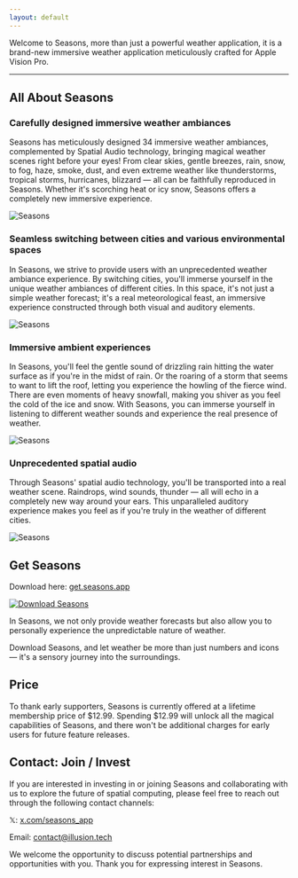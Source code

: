 ```yaml
---
layout: default
---
```


Welcome to Seasons, more than just a powerful weather application, it is a brand-new immersive weather application meticulously crafted for Apple Vision Pro.

* * *

## All About Seasons

### Carefully designed immersive weather ambiances

Seasons has meticulously designed 34 immersive weather ambiances, complemented by Spatial Audio technology, bringing magical weather scenes right before your eyes! From clear skies, gentle breezes, rain, snow, to fog, haze, smoke, dust, and even extreme weather like thunderstorms, tropical storms, hurricanes, blizzard — all can be faithfully reproduced in Seasons. Whether it's scorching heat or icy snow, Seasons offers a completely new immersive experience.

![Seasons](https://press.seasons.app/assets/images/Choose_weather_street.png)

### Seamless switching between cities and various environmental spaces

In Seasons, we strive to provide users with an unprecedented weather ambiance experience. By switching cities, you'll immerse yourself in the unique weather ambiances of different cities. In this space, it's not just a simple weather forecast; it's a real meteorological feast, an immersive experience constructed through both visual and auditory elements.

![Seasons](https://press.seasons.app/assets/images/Choose_weather_Mars.png)

### Immersive ambient experiences

In Seasons, you'll feel the gentle sound of drizzling rain hitting the water surface as if you're in the midst of rain. Or the roaring of a storm that seems to want to lift the roof, letting you experience the howling of the fierce wind. There are even moments of heavy snowfall, making you shiver as you feel the cold of the ice and snow. With Seasons, you can immerse yourself in listening to different weather sounds and experience the real presence of weather.

![Seasons](https://press.seasons.app/assets/images/Snow.png)

### Unprecedented spatial audio

Through Seasons' spatial audio technology, you'll be transported into a real weather scene. Raindrops, wind sounds, thunder — all will echo in a completely new way around your ears. This unparalleled auditory experience makes you feel as if you're truly in the weather of different cities.

![Seasons](https://press.seasons.app/assets/images/Thunder_storm2.png)

## Get Seasons

Download here: [get.seasons.app](https://get.seasons.app/?utm_source=presskit)

[![Download Seasons](https://press.seasons.app/assets/images/appstore.svg)](https://get.seasons.app/?utm_source=presskit "Download Seasons on the App Store")

In Seasons, we not only provide weather forecasts but also allow you to personally experience the unpredictable nature of weather. 

Download Seasons, and let weather be more than just numbers and icons — it's a sensory journey into the surroundings.

## Price

To thank early supporters, Seasons is currently offered at a lifetime membership price of $12.99. Spending $12.99 will unlock all the magical capabilities of Seasons, and there won't be additional charges for early users for future feature releases.

## Contact: Join / Invest

If you are interested in investing in or joining Seasons and collaborating with us to explore the future of spatial computing, please feel free to reach out through the following contact channels:

𝕏: [x.com/seasons_app](https://x.com/seasons_app)

Email: [contact@illusion.tech](contact@illusion.tech)

We welcome the opportunity to discuss potential partnerships and opportunities with you. Thank you for expressing interest in Seasons.

